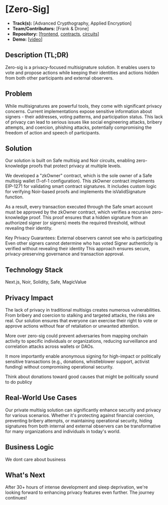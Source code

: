 # [Zero-Sig]

- **Track(s):** [Advanced Crypthography, Applied Encryption]
- **Team/Contributors:** [Frank & Drone]
- **Repository:** [[frontend](https://github.com/builders-garden/zero-sign-frontend), [contracts](https://github.com/builders-garden/ZeroSig-smart-contracts), [circuits](https://github.com/builders-garden/zero-sign-circuits)]
- **Demo:** [[video](https://www.youtube.com/watch?v=D2W7NF2qqqQ&feature=youtu.be)]

## Description (TL;DR)
Zero-sig is a privacy-focused multisignature solution. It enables users to vote and propose actions while keeping their identities and actions hidden from both other participants and external observers.

## Problem
While multisignatures are powerful tools, they come with significant privacy concerns. Current implementations expose sensitive information about signers - their addresses, voting patterns, and participation status. This lack of privacy can lead to serious issues like social engineering attacks, bribery attempts, and coercion, phishing attacks, potentially compromising the freedom of action and speech of participants.

## Solution
Our solution is built on Safe multisig and Noir circuits, enabling zero-knowledge proofs that protect privacy at multiple levels.

We developed a "zkOwner" contract, which is the sole owner of a Safe multisig wallet (1-of-1 configuration). This zkOwner contract implements EIP-1271 for validating smart contract signatures. It includes custom logic for verifying Noir-based proofs and implements the isValidSignature function.

As a result, every transaction executed through the Safe smart account must be approved by the zkOwner contract, which verifies a recursive zero-knowledge proof. This proof ensures that a hidden signature from an authorized signer (or signers) meets the required threshold, without revealing their identity.

Key Privacy Guarantees:
External observers cannot see who is participating
Even other signers cannot determine who has voted
Signer authenticity is verified without revealing their identity
This approach ensures secure, privacy-preserving governance and transaction approval.

## Technology Stack
Next.js, Noir, Solidity, Safe, MagicValue

## Privacy Impact
The lack of privacy in traditional multisigs creates numerous vulnerabilities. From bribery and coercion to stalking and targeted attacks, the risks are real. Our solution ensures that everyone can exercise their right to vote or approve actions without fear of retaliation or unwanted attention.

More over zero-sig could prevent adversaries from mapping onchain activity to specific individuals or organizations, reducing surveillance and correlation attacks across wallets or DAOs.

It more importantly enable anonymous signing for high-impact or politically sensitive transactions (e.g., donations, whistleblower support, activist funding) without compromising operational security.

Think about donations toward good causes that might be politically sound to do publicy


## Real-World Use Cases
Our private multisig solution can significantly enhance security and privacy for various scenarios. Whether it's protecting against financial coercion, preventing bribery attempts, or maintaining operational security, hiding signatures from both internal and external observers can be transformative for many organizations and individuals in today's world.

## Business Logic
We dont care about business

## What's Next
After 30+ hours of intense development and sleep deprivation, we're looking forward to enhancing privacy features even further. The journey continues!